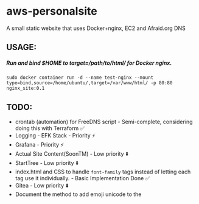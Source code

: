 # aws-personalsite
A small static website that uses Docker+nginx, EC2 and Afraid.org DNS

## USAGE:

##### Run and bind $HOME to target=/path/to/html/ for Docker nginx.

`sudo docker container run -d --name test-nginx --mount type=bind,source=/home/ubuntu/,target=/var/www/html/ -p 80:80 nginx_site:0.1`

## TODO:

* crontab (automation) for FreeDNS script - Semi-complete, considering doing this with Terraform :white_check_mark:
* Logging - EFK Stack - Priority :zap:
* Grafana - Priority :zap:
* Actual Site Content(SoonTM) - Low priority :arrow_down:
* StartTree - Low priority :arrow_down:
* index.html and CSS to handle `font-family` tags instead of letting each tag use it individually. - Basic Implementation Done :white_check_mark:
* Gitea - Low priority :arrow_down:
* Document the method to add emoji unicode to the <title> tag - Low priority :arrow_down:
* Rewrite the Dockerfile - Priority :zap: :arrow_forward: In Progress

## Caveats:

* Exposing EC2 Port 80 for testing to 0.0.0.0/0 ::0 allows brute-force GET/POST attacks looking for unpatched 0-Day exploits.
* If a suspected breach has occured on the EC2 instance, nuke .ssh/* on the compromised host, immediately close off ports on AWS Console from internet, invalidate the dirty SSH keys and terminate the instance ASAP.
* Recreating an EC2 testing instance takes long, requires doing a full-upgrade and apt-get upgrade, and then installing Docker. Look into cutting down time with Terraform and ArgoCD.

## Changes:

* 0.1 - Initial Commit. Created Dockerfile. Broke the html in vim when trying to test docker volume bind mounts.
* 0.2: 
- Security hardening, nginx config rebuilt from the ground up to mitigate brute force attacks via HTTP/S.
- Enabled Snyk container image scanning and GitHub workflows.